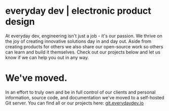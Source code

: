 # everyday dev | electronic product design
At everyday dev, engineering isn't just a job - it's our passion. We thrive on the joy of creating innovative solutions day in and day out. Aside from creating products for others we also share our open-source work so others can learn and build it themselves. Check out our projects below and let us know if we can help you out in any way.

# We've moved. 
In an effort to truly own and be in full control of our clients and personal information, source code, and documentation we've moved to a self-hosted Git server. You can find all or our projects here: [git.everydaydev.io](git.everydaydev.io)
